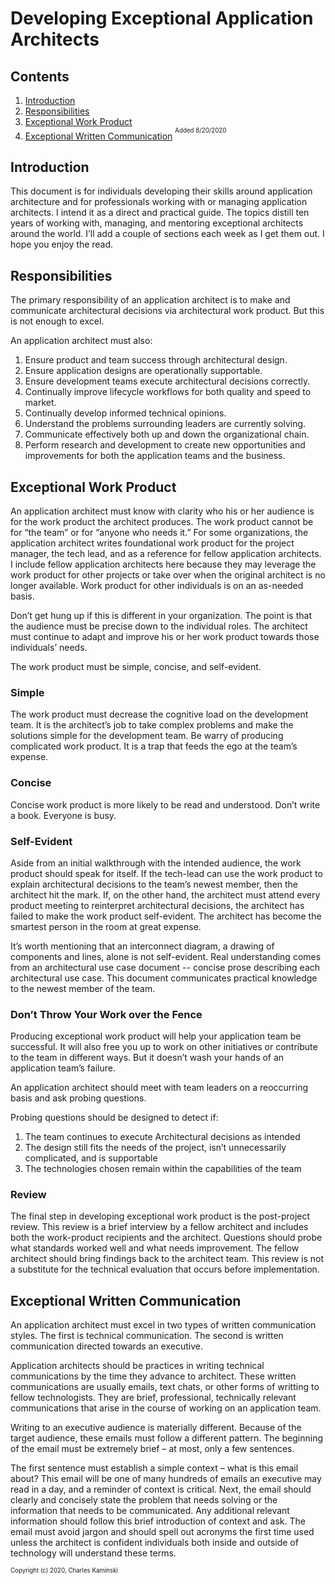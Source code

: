 # Developing Exceptional Application Architects
## Contents
1. [Introduction](#introduction)
1. [Responsibilities](#responsibilities)
1. [Exceptional Work Product](#wp)
1. [Exceptional Written Communication](#written) <sup><sup>Added 8/20/2020</sup></sup>

## <a name="introduction"></a>Introduction
This document is for individuals developing their skills around application architecture and for professionals working with or managing application architects.  I intend it as a direct and practical guide.  The topics distill ten years of working with, managing, and mentoring exceptional architects around the world. I’ll add a couple of sections each week as I get them out.  I hope you enjoy the read.

## <a name="responsibilities"></a>Responsibilities
The primary responsibility of an application architect is to make and communicate architectural decisions via architectural work product.  But this is not enough to excel.
  
An application architect must also:
1. Ensure product and team success through architectural design.
1. Ensure application designs are operationally supportable.
1. Ensure development teams execute architectural decisions correctly.
1. Continually improve lifecycle workflows for both quality and speed to market.
1. Continually develop informed technical opinions.
1. Understand the problems surrounding leaders are currently solving.
1. Communicate effectively both up and down the organizational chain.
1. Perform research and development to create new opportunities and improvements for both the application teams and the business.

## <a name="wp"></a>Exceptional Work Product
An application architect must know with clarity who his or her audience is for the work product the architect produces. The work product cannot be for “the team” or for “anyone who needs it.” For some organizations, the application architect writes foundational work product for the project manager, the tech lead, and as a reference for fellow application architects. I include fellow application architects here because they may leverage the work product for other projects or take over when the original architect is no longer available. Work product for other individuals is on an as-needed basis.

Don’t get hung up if this is different in your organization. The point is that the audience must be precise down to the individual roles.  The architect must continue to adapt and improve his or her work product towards those individuals’ needs.

The work product must be simple, concise, and self-evident.

### Simple
The work product must decrease the cognitive load on the development team. It is the architect’s job to take complex problems and make the solutions simple for the development team. Be warry of producing complicated work product. It is a trap that feeds the ego at the team’s expense.

### Concise
Concise work product is more likely to be read and understood. Don’t write a book.  Everyone is busy.  

### Self-Evident
Aside from an initial walkthrough with the intended audience, the work product should speak for itself. If the tech-lead can use the work product to explain architectural decisions to the team’s newest member, then the architect hit the mark. If, on the other hand, the architect must attend every product meeting to reinterpret architectural decisions, the architect has failed to make the work product self-evident. The architect has become the smartest person in the room at great expense.

It’s worth mentioning that an interconnect diagram, a drawing of components and lines, alone is not self-evident.  Real understanding comes from an architectural use case document -- concise prose describing each architectural use case.  This document communicates practical knowledge to the newest member of the team.

### Don’t Throw Your Work over the Fence
Producing exceptional work product will help your application team be successful.  It will also free you up to work on other initiatives or contribute to the team in different ways.  But it doesn’t wash your hands of an application team’s failure.
  
An application architect should meet with team leaders on a reoccurring basis and ask probing questions. 

Probing questions should be designed to detect if:
1. The team continues to execute Architectural decisions as intended
1. The design still fits the needs of the project, isn’t unnecessarily complicated, and is supportable
1. The technologies chosen remain within the capabilities of the team

### Review
The final step in developing exceptional work product is the post-project review. This review is a brief interview by a fellow architect and includes both the work-product recipients and the architect. Questions should probe what standards worked well and what needs improvement. The fellow architect should bring findings back to the architect team. This review is not a substitute for the technical evaluation that occurs before implementation.

## <a name="written"></a>Exceptional Written Communication
An application architect must excel in two types of written communication styles. The first is technical communication. The second is written communication directed towards an executive.

Application architects should be practices in writing technical communications by the time they advance to architect. These written communications are usually emails, text chats, or other forms of writting to fellow technologists. They are brief, professional, technically relevant communications that arise in the course of working on an application team.

Writing to an executive audience is materially different. Because of the target audience, these emails must follow a different pattern. The beginning of the email must be extremely brief – at most, only a few sentences.

The first sentence must establish a simple context – what is this email about? This email will be one of many hundreds of emails an executive may read in a day, and a reminder of context is critical. Next, the email should clearly and concisely state the problem that needs solving or the information that needs to be communicated. Any additional relevant information should follow this brief introduction of context and ask. The email must avoid jargon and should spell out acronyms the first time used unless the architect is confident individuals both inside and outside of technology will understand these terms.  

<sup><sup>Copyright (c) 2020, Charles Kaminski</sup></sup>
